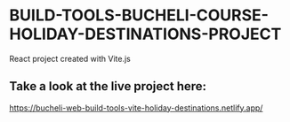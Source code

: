 # BUILD-TOOLS-BUCHELI-COURSE-HOLIDAY-DESTINATIONS-PROJECT

React project created with Vite.js

## Take a look at the live project here:
https://bucheli-web-build-tools-vite-holiday-destinations.netlify.app/

